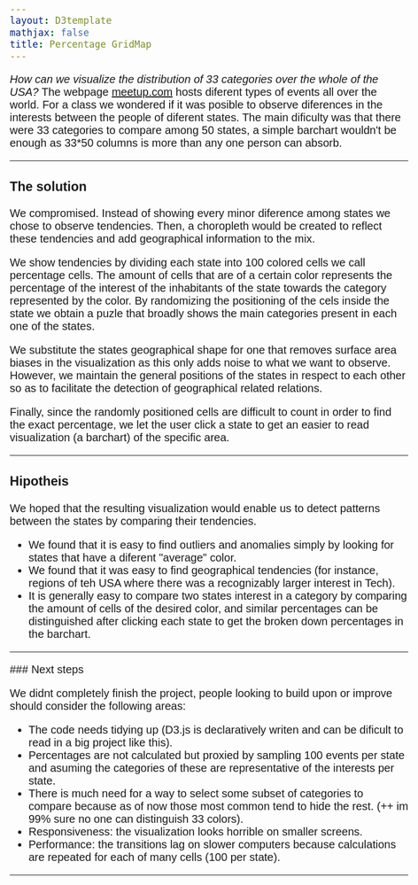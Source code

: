 ```yaml
---
layout: D3template
mathjax: false
title: Percentage GridMap
---
```


*How can we visualize the distribution of 33 categories over the whole of the USA?*
The webpage [meetup.com](http://meetup.com) hosts diferent types of events all over the world. 
For a class we wondered if it was posible to observe diferences in the interests between the people of diferent states. 
The main dificulty was that there were 33 categories to compare among 50 states, a simple barchart wouldn't be enough as 33*50 columns is more than any one person can absorb. 

---

### The solution

We compromised. Instead of showing every minor diference among states we chose to observe tendencies. Then, a choropleth would be created to reflect these tendencies and add geographical information to the mix.

We show tendencies by dividing each state into 100 colored cells we call percentage cells. The amount of cells that are of a certain color represents the percentage of the interest of the inhabitants of the state towards the category represented by the color. By randomizing the positioning of the cels inside the state we obtain a puzle that broadly shows the main categories present in each one of the states.

We substitute the states geographical shape for one that removes surface area biases in the visualization as this only adds noise to what we want to observe. However, we maintain the general positions of the states in respect to each other so as to facilitate the detection of geographical related relations.

Finally, since the randomly positioned cells are difficult to count in order to find the exact percentage, we let the user click a state to get an easier to read visualization (a barchart) of the specific area.

---

### Hipotheis

We hoped that the resulting visualization would enable us to detect patterns between the states by comparing their tendencies. 

* We found that it is easy to find outliers and anomalies simply by looking for states that have a diferent "average" color.
* We found that it was easy to find geographical tendencies (for instance, regions of teh USA where there was a recognizably larger interest in Tech).
* It is generally easy to compare two states interest in a category by comparing the amount of cells of the desired color, and similar percentages can be distinguished after clicking each state to get the broken down percentages in the barchart.

---

### Next steps

We didnt completely finish the project, people looking to build upon or improve should consider the following areas:

* The code needs tidying up (D3.js is declaratively writen and can be dificult to read in a big project like this).
* Percentages are not calculated but proxied by sampling 100 events per state and asuming the categories of these are representative of the interests per state.
* There is much need for a way to select some subset of categories to compare because as of now those most common tend to hide the rest. (++ im 99% sure no one can distinguish 33 colors).
* Responsiveness: the visualization looks horrible on smaller screens.
* Performance: the transitions lag on slower computers because calculations are repeated for each of many cells (100 per state).

---

<style>
  body {
    font-family:"avenir next", Arial, sans-serif;
    font-size: 20px;
  }

  .label {
    pointer-events: none;
  }

  /* overwrite mains max width so vis can use full width */
  #main {
    max-width:100%;
  }
</style>
